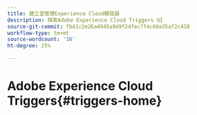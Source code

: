 ```yaml
---
title: 建立並管理Experience Cloud觸發器
description: 探索Adobe Experience Cloud Triggers UI
source-git-commit: fb41c2e26a4945a9d9f24fec7f4c68a35af2c428
workflow-type: tm+mt
source-wordcount: '16'
ht-degree: 25%

---
```



# Adobe Experience Cloud Triggers{#triggers-home}
